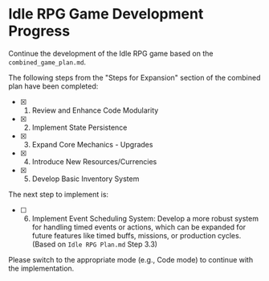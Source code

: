 # Idle RPG Game Development Progress

Continue the development of the Idle RPG game based on the `combined_game_plan.md`.

The following steps from the "Steps for Expansion" section of the combined plan have been completed:

- [x] 1.  Review and Enhance Code Modularity
- [x] 2.  Implement State Persistence
- [x] 3.  Expand Core Mechanics - Upgrades
- [x] 4.  Introduce New Resources/Currencies
- [x] 5.  Develop Basic Inventory System

The next step to implement is:

- [ ] 6.  Implement Event Scheduling System: Develop a more robust system for handling timed events or actions, which can be expanded for future features like timed buffs, missions, or production cycles. (Based on `Idle RPG Plan.md` Step 3.3)

Please switch to the appropriate mode (e.g., Code mode) to continue with the implementation.
